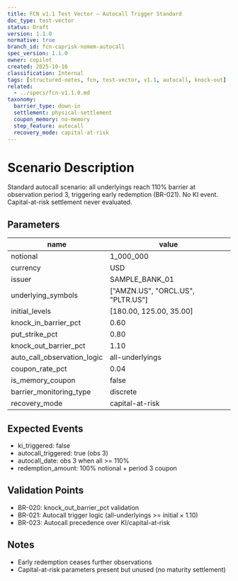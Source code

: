 ```yaml
---
title: FCN v1.1 Test Vector – Autocall Trigger Standard
doc_type: test-vector
status: Draft
version: 1.1.0
normative: true
branch_id: fcn-caprisk-nomem-autocall
spec_version: 1.1.0
owner: copilot
created: 2025-10-16
classification: Internal
tags: [structured-notes, fcn, test-vector, v1.1, autocall, knock-out]
related:
  - ../specs/fcn-v1.1.0.md
taxonomy:
  barrier_type: down-in
  settlement: physical-settlement
  coupon_memory: no-memory
  step_feature: autocall
  recovery_mode: capital-at-risk
---
```


# Scenario Description
Standard autocall scenario: all underlyings reach 110% barrier at observation period 3, triggering early redemption (BR-021). No KI event. Capital-at-risk settlement never evaluated.

## Parameters
| name | value |
|------|-------|
| notional | 1_000_000 |
| currency | USD |
| issuer | SAMPLE_BANK_01 |
| underlying_symbols | ["AMZN.US", "ORCL.US", "PLTR.US"] |
| initial_levels | [180.00, 125.00, 35.00] |
| knock_in_barrier_pct | 0.60 |
| put_strike_pct | 0.80 |
| knock_out_barrier_pct | 1.10 |
| auto_call_observation_logic | all-underlyings |
| coupon_rate_pct | 0.04 |
| is_memory_coupon | false |
| barrier_monitoring_type | discrete |
| recovery_mode | capital-at-risk |

## Expected Events
- ki_triggered: false
- autocall_triggered: true (obs 3)
- autocall_date: obs 3 when all >= 110%
- redemption_amount: 100% notional + period 3 coupon

## Validation Points
- BR-020: knock_out_barrier_pct validation
- BR-021: Autocall trigger logic (all-underlyings >= initial × 1.10)
- BR-023: Autocall precedence over KI/capital-at-risk

## Notes
- Early redemption ceases further observations
- Capital-at-risk parameters present but unused (no maturity settlement)
